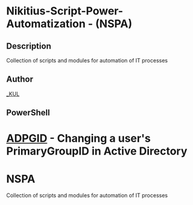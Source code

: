 ﻿# Nikitius-Script-Power-Automatization - (NSPA)

## Description
Collection of scripts and modules for automation of IT processes

## Author
[_KUL](https://github.com/isKUL)

## PowerShell
[ADPGID](NSPA/ADPGID/README.md) - Changing a user's PrimaryGroupID in Active Directory
=======
# NSPA
Collection of scripts and modules for automation of IT processes